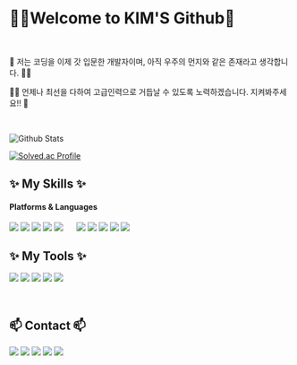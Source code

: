 <h1 align="left">
 👩‍🚀Welcome to KIM'S Github🚀
</h1>

<br>
<p align="left">
🚀 저는 코딩을 이제 갓 입문한 개발자이며, 아직 우주의 먼지와 같은 존재라고 생각합니다. 👩‍🚀
</p> 
<p align="left">
 👩‍🚀 언제나 최선을 다하여 고급인력으로 거듭날 수 있도록 노력하겠습니다. 지켜봐주세요!! 🚀
</p> 
<br>
<div>
 
![Github Stats](https://github-readme-stats.vercel.app/api?username=kimjaehyun5116&show_icons=true&theme=radical)

[![Solved.ac Profile](http://mazassumnida.wtf/api/v2/generate_badge?boj=백준아이디)](https://solved.ac/백준아이디/)
</dib>
<br> 

                                          
<!--내용 부분-->
<h2>✨ My Skills ✨</h2>
<h4>Platforms & Languages</h4>

<style>
    .image-column {
        display: inline-block;
        margin-right: 20px; /* 열과 열 사이의 간격 조절 */
    }
</style>

<div class="image-column">
    <img src="https://img.shields.io/badge/-JAVA-007396?style=for-the-badge&logo=java&logoColor=white">
    <img src="https://img.shields.io/badge/-HTML5-F05032?style=for-the-badge&logo=html5&logoColor=white">
    <img src="https://img.shields.io/badge/-CSS3-007ACC?style=for-the-badge&logo=css3&logoColor=white">
    <img src="https://img.shields.io/badge/-JavaScript-%23F7DF1C?style=for-the-badge&logo=javascript&logoColor=white">
    <img src="https://img.shields.io/badge/-React-61DAFB?style=for-the-badge&logo=React&logoColor=white">
</div>
<div class="image-column">
    <img src="https://img.shields.io/badge/-Docker-46a2f1?style=for-the-badge&logo=docker&logoColor=white">
    <img src="https://img.shields.io/badge/mysql-4479A1?style=for-the-badge&logo=mysql&logoColor=white">
    <img src="https://img.shields.io/badge/-Oracle-F80000?style=for-the-badge&logo=Oracle&Color=white">
    <img src="https://img.shields.io/badge/-springboot-6DB33F?style=for-the-badge&logo=springboot&logoColor=white">
    <img src="https://img.shields.io/badge/-node.js-339933?style=for-the-badge&logo=nodedotjs&logoColor=white"> 
</div>

<br>
<h2>✨ My Tools ✨</h2>

<img src="https://img.shields.io/badge/-intellijidea-black?style=for-the-badge&logo=intellijidea&Color=white"> <img src="https://img.shields.io/badge/-visualstudiocode-007ACC?style=for-the-badge&logo=visualstudiocode&logoColor=white"> <img src="https://img.shields.io/badge/-eclipseide-2C2255?style=for-the-badge&logo=eclipseide&Color=white"> <img src="https://img.shields.io/badge/-Git-F05032?style=for-the-badge&logo=git&logoColor=white"> <img src="https://img.shields.io/badge/-Github-181717?style=for-the-badge&logo=github&logoColor=white"> 

<br>
<h2 align="left">📫 Contact 📫</h2>

<div align="left">
   <a href="mailto:ibns789@gmail.com"> <img src="https://img.shields.io/badge/MAIL-EA4335?style=flat&logo=gmail&logoColor=white"/></a>
   <a href="https://instagram.com/ibns789"> <img src="https://img.shields.io/badge/SNS-F9AB00?style=flat&logo=Instagram&logocolor=E4405F&link=https://instagram.com/ibns789"/></a>
   <a href="https://kimjaehyun5116.github.io/"> <img src="https://img.shields.io/badge/Blog-222222?style=flat&logo=github&logocolor=white&link=https://kimjaehyun5116.github.io"/></a>
   <a href="https://blog.naver.com/oasisefit"> <img src="https://img.shields.io/badge/Blog-007396?style=flat&logo=naver&Logocolor=white&link=https://blog.naver.com/oasisefit"/></a>
   <a href="https://www.notion.so/kim-jae-hyun-11c28874ceb44560be1bda5cd670c1e9"> <img src="https://img.shields.io/badge/notion-000000?style=flat&logo=notion&logocolor=white&link=https://www.notion.so/kim-jae-hyun-11c28874ceb44560be1bda5cd670c1e9"/></a>
</div>
